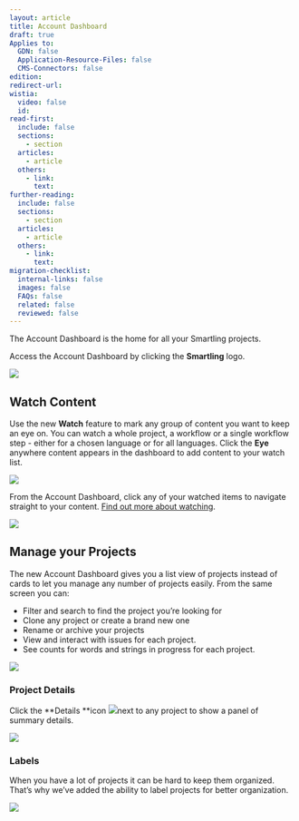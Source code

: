 ```yaml
---
layout: article
title: Account Dashboard
draft: true
Applies to:
  GDN: false
  Application-Resource-Files: false
  CMS-Connectors: false
edition:
redirect-url:
wistia:
  video: false
  id:
read-first:
  include: false
  sections:
    - section
  articles:
    - article
  others:
    - link:
      text:
further-reading:
  include: false
  sections:
    - section
  articles:
    - article
  others:
    - link:
      text:
migration-checklist:
  internal-links: false
  images: false
  FAQs: false
  related: false
  reviewed: false
---
```


The Account Dashboard is the home for all your Smartling projects.

Access the Account Dashboard by clicking the **Smartling** logo.

![](/hc/en-us/article_attachments/204515508/Smartling___Account_Dashboard.png)

## Watch Content

Use the new **Watch** feature to mark any group of content you want to keep an eye on. You can watch a whole project, a workflow or a single workflow step - either for a chosen language or for all languages. Click the **Eye** anywhere content appears in the dashboard to add content to your watch list.

![](/hc/en-us/article_attachments/204064558/Smartling___Summary.png)

From the Account Dashboard, click any of your watched items to navigate straight to your content. [Find out more about watching](/hc/en-us/articles/213731208).

![](/hc/en-us/article_attachments/204526677/Smartling___Account_Dashboard.png)



## Manage your Projects

The new Account Dashboard gives you a list view of projects instead of cards to let you manage any number of projects easily. From the same screen you can:

*   Filter and search to find the project you’re looking for
*   Clone any project or create a brand new one
*   Rename or archive your projects
*   View and interact with issues for each project.
*   See counts for words and strings in progress for each project.

![](/hc/en-us/article_attachments/204744157/Smartling___Account_Dashboard.png)  

### Project Details  

Click the **Details **icon ![](/hc/en-us/article_attachments/204512848/Smartling___Account_Dashboard.png)next to any project to show a panel of summary details.

![](/hc/en-us/article_attachments/204512868/Smartling___Account_Dashboard_and_Untitled_document_-_Google_Docs_and_Application_Resource_Files_Project__Upload_and_Manage_Files___Smartling_Help_Center.png)

### Labels

When you have a lot of projects it can be hard to keep them organized. That’s why we’ve added the ability to label projects for better organization.

![](/hc/en-us/article_attachments/204057177/Smartling___Account_Dashboard.png)  
